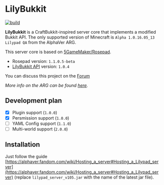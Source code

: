 # LilyBukkit

[![build](https://github.com/Vladg24YT/LilyBukkit/actions/workflows/main.yml/badge.svg?branch=master&event=push)](https://github.com/Vladg24YT/LilyBukkit/actions/workflows/main.yml)

**LilyBukkit** is a CraftBukkit-inspired server core that implements a modified Bukkit API. The only supported version of Minecraft
is `Alpha 1.0.16.05_13 Lilypad QA` from the AlphaVer ARG.

This server core is based on [5GameMaker/Rosepad](https://github.com/5GameMaker/Rosepad).

* Rosepad version: `1.1.0.5-beta`
* [LilyBukkit API](https://github.com/Vladg24YT/LilyBukkit-API) version: `1.0.4`

You can discuss this project on the [Forum](https://github.com/Vladg24YT/LilyBukkit/discussions)

*More info on the ARG can be found [here](https://alphaver.fandom.com/wiki).*

## Development plan

- [x] Plugin support (`1.0.0`)
- [x] Persmission support (`1.0.0`)
- [ ] YAML Config support (`1.1.0`)
- [ ] Multi-world support (`2.0.0`)

## Installation

Just follow the guide [https://alphaver.fandom.com/wiki/Hosting_a_server#Hosting_a_Lilypad_server](https://alphaver.fandom.com/wiki/Hosting_a_server#Hosting_a_Lilypad_server) (replace `lilypad_server_v105.jar` with the name of the latest jar file).
